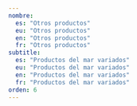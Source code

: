 ```yaml
---
nombre:
  es: "Otros productos"
  eu: "Otros productos"
  en: "Otros productos"
  fr: "Otros productos"
subtitle:
  es: "Productos del mar variados"
  eu: "Productos del mar variados"
  en: "Productos del mar variados"
  fr: "Productos del mar variados"
orden: 6
---
```

